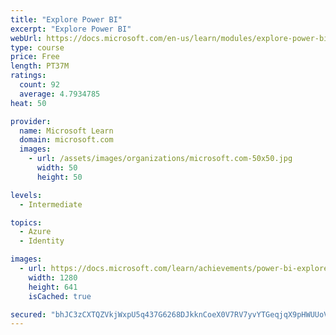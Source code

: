 ```yaml
---
title: "Explore Power BI"
excerpt: "Explore Power BI"
webUrl: https://docs.microsoft.com/en-us/learn/modules/explore-power-bi/
type: course
price: Free
length: PT37M
ratings:
  count: 92
  average: 4.7934785
heat: 50

provider:
  name: Microsoft Learn
  domain: microsoft.com
  images:
    - url: /assets/images/organizations/microsoft.com-50x50.jpg
      width: 50
      height: 50

levels:
  - Intermediate

topics:
  - Azure
  - Identity

images:
  - url: https://docs.microsoft.com/learn/achievements/power-bi-explore-social.png
    width: 1280
    height: 641
    isCached: true

secured: "bhJC3zCXTQZVkjWxpU5q437G6268DJkknCoeX0V7RV7yvYTGeqjqX9pHWUUoVM0k9covoDDnVCw11eQ5fyCjgSHIO8E3rrlJeOOgIo3nETnhaRp4knOgwYmOhu6Fz+YcsoaSTdrC3gjMvrU25U0DlTPJqpBxANlORDyxEvzsbwq9luTqzjfcI2BvqLq5xreVWmPLblzfwK14liog7lSPZ8Ie9Y7Pcmxxrg42uBTKQ+bm0Uy7WOg0+J6Xw3a3+iV4FpdZzp7f2MfRv4rqhKkL8k5UrXPpcgxUoASD6Xsj4Mivu5GHFRO4r6xT5TFg/8t8abtB5pWyNF3RZp8U1q81ABfoZqG5D/OTWGY6Js9KpvZb+2QIyxh7KXquQQpEtzrQoIiIcRN8WPJ4eU6XdouEQ0TosssxGk4LUbT4NwyRGX8=;d52BU2lQHtvC0+yjwRG4QA=="
---
```


